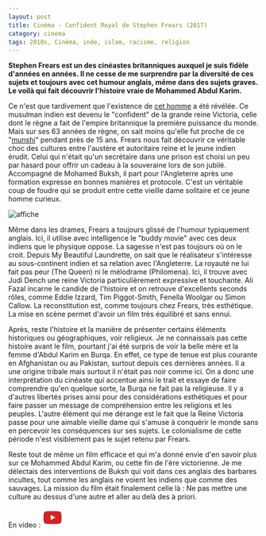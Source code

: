 ```yaml
---
layout: post
title: Cinéma - Confident Royal de Stephen Frears (2017)
category: cinema
tags: 2010s, Cinéma, inde, islam, racisme, religion
---
```

**Stephen Frears est un des cinéastes britanniques auxquel je suis fidèle d'années en années. Il ne cesse de me surprendre par la diversité de ces sujets et toujours avec cet humour anglais, même dans des sujets graves. Le voilà qui fait découvrir l'histoire vraie de Mohammed Abdul Karim.**

Ce n'est que tardivement que l'existence de <a href="https://fr.wikipedia.org/wiki/Mohammed_Abdul_Karim">cet homme</a> a été révélée. Ce musulman indien est devenu le "confident" de la grande reine Victoria, celle dont le règne a fait de l'empire britannique la première puissance du monde. Mais sur ses 63 années de règne, on sait moins qu'elle fut proche de ce "<a href="https://en.wikipedia.org/wiki/Munshi">munshi</a>" pendant près de 15 ans. Frears nous fait découvrir ce véritable choc des cultures entre l'austère et autoritaire reine et le jeune indien érudit. Celui qui n'était qu'un secrétaire dans une prison est choisi un peu par hasard pour offrir un cadeau à la souveraine lors de son jubilé. Accompagné de Mohamed Buksh, il part pour l'Angleterre après une formation expresse en bonnes manières et protocole. C'est un véritable coup de foudre qui se produit entre cette vieille dame solitaire et ce jeune homme curieux.

![affiche](https://filedn.eu/llqi9IBxlYouGRXYG2xlROb/img/2017/confidentroyal.jpg)

Même dans les drames, Frears a toujours glissé de l'humour typiquement anglais. Ici, il utilise avec intelligence le "buddy movie" avec ces deux indiens que le physique oppose. La sagesse n'est pas toujours où on le croit. Depuis My Beautiful Laundrette, on sait que le réalisateur s'intéresse au sous-continent indien et sa relation avec l'Angleterre. La royauté ne lui fait pas peur (The Queen) ni le mélodrame (Philomena). Ici, il trouve avec Judi Dench une reine Victoria particulièrement expressive et touchante. Ali Fazal incarne le candide de l'histoire et on retrouve d'excellents seconds rôles, comme Eddie Izzard, Tim Piggot-Smith, Fenella Woolgar ou Simon Callow. La reconstitution est, comme toujours chez Frears, très esthétique. La mise en scène permet d'avoir un film très équilibré et sans ennui.

Après, reste l'histoire et la manière de présenter certains éléments historiques ou géographiques, voir religieux. Je ne connaissais pas cette histoire avant le film, pourtant j'ai été surpris de voir la belle mère et la femme d'Abdul Karim en Burqa. En effet, ce type de tenue est plus courante en Afghanistan ou au Pakistan, surtout depuis ces dernières années. Il a une origine tribale mais surtout il n'était pas noir comme ici. On a donc une interprétation du cinéaste qui accentue ainsi le trait et essaye de faire comprendre qu'en quelque sorte, la Burqa ne fait pas la religieuse. Il y a d'autres libertés prises ainsi pour des considérations esthétiques et pour faire passer un message de compréhension entre les religions et les peuples. L'autre élément qui me dérange est le fait que la Reine Victoria passe pour une aimable vieille dame qui s'amuse à conquérir le monde sans en percevoir les conséquences sur ses sujets. Le colonialisme de cette période n'est visiblement pas le sujet retenu par Frears.

Reste tout de même un film efficace et qui m'a donné envie d'en savoir plus sur ce Mohammed Abdul Karim, ou cette fin de l'ère victorienne. Je me délectais des interventions de Buksh qui voit dans ces anglais des barbares incultes, tout comme les anglais ne voient les indiens que comme des sauvages. La mission du film était finalement celle là : Ne pas mettre une culture au dessus d'une autre et aller au delà des à priori.

En video : [![video](/images/youtube.png)](https://www.youtube.com/watch?v=T504u17Ao9A)
